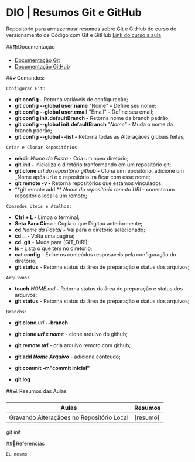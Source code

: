 
# DIO | Resumos Git e GitHub

Repositório para armazernasr resumos sobre Git e GitHub do curso de versionamento de Código com Git e GitHub
[Link do curso a aula](https://web.dio.me/course/versionamento-de-codigo-com-git-e-github/learning/599dd3dd-d189-474f-a55c-22f37b4472da?back=/track/santander-2024-backend-com-java&tab=undefined&moduleId=undefined)

##📚Documentação
- [Documentação Git](https://git-scm.com/doc)
- [Documentação GitHub](https://docs.github.com/)

##✔Comandos:
```
Configurar Git:
```
- **git config -** Retorna variáveis de configuração;
- **git config --global user.name** "Nome"  **-** Define seu nome;
- **git config --global user.email** "Email"  **-** Define seu email;
- **git config init.defaultBranch -** Retorna nome da branch padrão;
- **git config --global init.defaultBranch** _"Nome"_ **-** Muda o nome da branch padrão;
- **git config --global --list -** Retorna todas as Alteraçãoes globais feitas;

```
Criar e Clonar Repositórios:
```
- **mkdir** _Nome da Pasta_ **-** Cria um novo diretório;
- **git init -** inicializa o diretório tranformando em um repositório git;
- **git clone** _url do repositório github_ **-** Clona um repositório, adicione um _Nome após url e o repositório ira ficar com esse nome;
- **git remote -v -** Retorna repositórios que estamos vinculados;
- **git remote add ** _Nome do repositório remoto  URl_ **-** conecta um repositório local a um remoto;


```
Comandos Úteis e Atalhos:
```
- **Ctrl + L -** Limpa o terminal;
- **Seta Para Cima -** Copia o que Digitou anteriormente;
- **cd** _Nome da Pasta_**/ -** Vai para o diretório selecionado;
- **cd ..** - Volta uma página;
- **cd .git** - Muda para (GIT_DIR!);
- **ls** - Lista o que tem no diretório;
- **cat config** - Exibe os conteúdos resposaveis pela configuração do diretório;
- **git status** - Retorna status da ârea de preparação e status dos arquivos;
```
Arquivos:
```
- **touch** _NOME.md_ **-** Retorna status da ârea de preparação e status dos arquivos;
- **git status** - Retorna status da ârea de preparação e status dos arquivos;
```
Branchs:
```
- **git clone** _url_ **--branch**

- **git clone _url e nome_** - clone arquivo do github;
- **git remote _url_** - cria arquivo remoto com github;
- **git add _Nome Arquivo_** - adiciona conteudo;
- **git commit -m"commit inicial"**
- **git log**


##💻 Resumos das Aulas

| Aulas | Resumos |
|-------|---------|
|Gravando Alteraçãoes no Repositório Local | [resumo]

git init

##🔎Referencias
```
Eu mesmo
```

